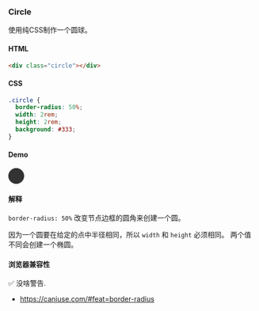 ### Circle

使用纯CSS制作一个圆球。

#### HTML

```html
<div class="circle"></div>
```

#### CSS

```css
.circle {
  border-radius: 50%;
  width: 2rem;
  height: 2rem;
  background: #333;
}
```

#### Demo

<div class="snippet-demo">
  <div class="snippet-demo__circle"></div>
</div>

<style>
.snippet-demo__circle {
  border-radius: 50%;
  width: 2rem;
  height: 2rem;
  background: #333;
}
</style>

#### 解释

`border-radius: 50%` 改变节点边框的圆角来创建一个圆。

因为一个圆要在给定的点中半径相同，所以 `width` 和 `height` 必须相同。 两个值不同会创建一个椭圆。

#### 浏览器兼容性

<span class="snippet__support-note">✅ 没啥警告.</span>

* https://caniuse.com/#feat=border-radius

<!-- tags: visual -->
